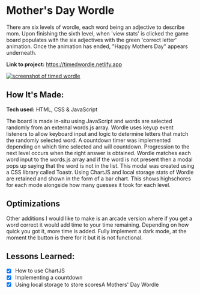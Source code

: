 # Mother's Day Wordle
There are six levels of wordle, each word being an adjective to describe mom. Upon finishing the sixth level, when 'view stats' is clicked the game board populates with the six adjectives with the green 'correct letter' animation. Once the animation has ended, "Happy Mothers Day" appears underneath.

**Link to project:** https://timedwordle.netlify.app

<a href="https://timedwordle.netlify.app" target="_blank"><img src="images/Screenshot 2022-07-13 at 19.32.02.png" alt="screenshot of timed wordle"/></a>

## How It's Made:

**Tech used:** HTML, CSS & JavaScript

The board is made in-situ using JavaScript and words are selected randomly from an external words.js array. Wordle uses keyup event listeners to allow keyboard input and logic to determine letters that match the randomly selected word. A countdown timer was implemented depending on which time selected and will countdown. Progression to the next level occurs when the right answer is obtained. Wordle matches each word input to the words.js array and if the word is not present then a modal pops up saying that the word is not in the list. This modal was created using a CSS library called Toastr. Using ChartJS and local storage stats of Wordle are retained and shown in the form of a bar chart. This shows highschores for each mode alongside how many guesses it took for each level. 

## Optimizations

Other additions I would like to make is an arcade version where if you get a word correct it would add time to your time remaining. Depending on how quick you got it, more time is added. Fully implement a dark mode, at the moment the button is there for it but it is not functional. 

## Lessons Learned:

- [x] How to use ChartJS
- [x] Implementing a countdown 
- [x] Using local storage to store scoresA Mothers' Day Wordle
